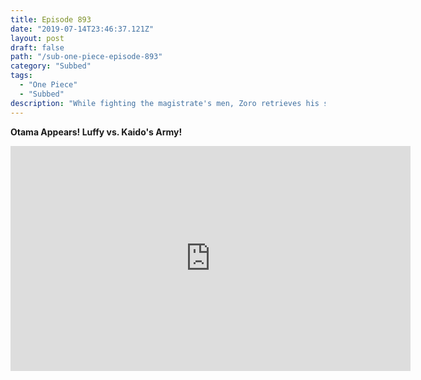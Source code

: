```yaml
---
title: Episode 893
date: "2019-07-14T23:46:37.121Z"
layout: post
draft: false
path: "/sub-one-piece-episode-893"
category: "Subbed"
tags:
  - "One Piece"
  - "Subbed"
description: "While fighting the magistrate's men, Zoro retrieves his swords and demolishes the magistrate's home. Afterwards, Zoro becomes a wanted man. Back at Kuri Beach, Komachiyo and Hihimaru are fighting near the Thousand Sunny. Two Beasts Pirates arrive with a captive girl and try to capture Luffy. He easily defeats them and frees the girl, who introduces herself as Tama. After Tama tames Hihimaru, Luffy gets acquainted with her."
---
```

**Otama Appears! Luffy vs. Kaido's Army!**
<br>

<iframe width="640" height="360" src="https://www.rapidvideo.com/e/G5Y2EROY56" frameborder="0" marginwidth=0 marginheight=0 scrolling=no id="anime-vd" allowfullscreen></iframe>
